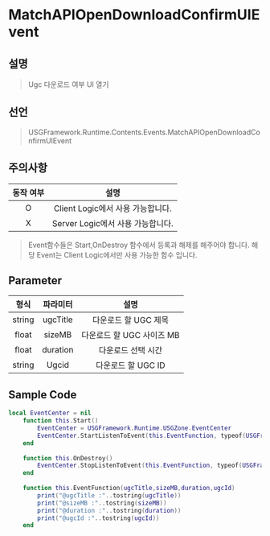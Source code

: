 # MatchAPIOpenDownloadConfirmUIEvent

## 설명
> Ugc 다운로드 여부 UI 열기

## 선언
> USGFramework.Runtime.Contents.Events.MatchAPIOpenDownloadConfirmUIEvent

## 주의사항
| **동작 여부** |          **설명**          |
|:---------:|:------------------------:|
|     O     | Client Logic에서 사용 가능합니다. |
|     X     | Server Logic에서 사용 가능합니다. |
> Event함수들은 Start,OnDestroy 함수에서 등록과 해제를 해주어야 합니다.
> 해당 Event는 Client Logic에서만 사용 가능한 함수 입니다.

## Parameter
| **형식** | **파라미터** |         **설명**          |
|:------:|:--------:|:-----------------------:|
| string | ugcTitle |      다운로드 할 UGC 제목      |
| float  |  sizeMB  |    다운로드 할 UGC 사이즈 MB    |
| float  | duration |       다운로드 선택 시간        |
| string |  Ugcid   |      다운로드 할 UGC ID      |

## Sample Code
```lua
local EventCenter = nil
    function this.Start()
        EventCenter = USGFramework.Runtime.USGZone.EventCenter
        EventCenter.StartListenToEvent(this.EventFunction, typeof(USGFramework.Runtime.Contents.Events.MatchAPIOpenDownloadConfirmUIEvent))
    end
 
    function this.OnDestroy()
        EventCenter.StopListenToEvent(this.EventFunction, typeof(USGFramework.Runtime.Contents.Events.MatchAPIOpenDownloadConfirmUIEvent))
    end
 
    function this.EventFunction(ugcTitle,sizeMB,duration,ugcId)
        print("@ugcTitle :"..tostring(ugcTitle))
        print("@sizeMB :"..tostring(sizeMB))
        print("@duration :"..tostring(duration))
        print("@ugcId :"..tostring(ugcId))
    end
```


